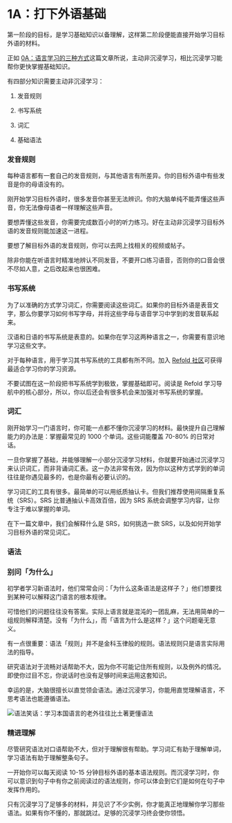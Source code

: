 # 1A：打下外语基础

第一阶段的目标，是学习基础知识以备理解，这样第二阶段便能直接开始学习目标外语的材料。

正如 [0A：语言学习的三种方式](https://zhuanlan.zhihu.com/p/564167912)这篇文章所说，主动非沉浸学习，相比沉浸学习能帮你更快掌握基础知识。

有四部分知识需要主动非沉浸学习：

1.  发音规则

2. 书写系统

3. 词汇

4. 基础语法

### 发音规则

每种语言都有一套自己的发音规则，与其他语言有所差异。你的目标外语中有些发音是你的母语没有的。

刚开始学习目标外语时，很多发音你甚至无法辨识。你的大脑单纯不能弄懂这些声音，你无法像母语者一样理解这些声音。

要想弄懂这些发音，你需要完成数百小时的听力练习。好在主动非沉浸学习目标外语的发音规则能加速这一进程。

要想了解目标外语的发音规则，你可以去网上找相关的视频或帖子。

除非你能在听语言时精准地辨认不同发音，不要开口练习语音，否则你的口音会很不尽如人意，之后改起来也很困难。

### 书写系统

为了以准确的方式学习词汇，你需要阅读这些词汇。如果你的目标外语是表音文字，那么你要学习如何书写字母，并将这些字母与语音学习中学到的发音联系起来。

汉语和日语的书写系统是表意的。如果你在学习这两种语言之一，你需要有意识地学习这些文字。

对于每种语言，用于学习其书写系统的工具都有所不同。加入 [Refold 社区](https://refold.la/join)可获得最适合学习你的学习资源。

不要试图在这一阶段把书写系统学到极致，掌握基础即可。阅读是 Refold 学习导航中的核心部分，所以，你以后还会有很多机会来加强对书写系统的掌握。

### 词汇

刚开始学习一门语言时，你可能一点都不懂你沉浸学习的材料。最快提升自己理解能力的办法是：掌握最常见的 1000 个单词。这些词能覆盖 70-80% 的日常对话。

一旦你掌握了基础，并能够理解一小部分沉浸学习材料，你就要开始通过沉浸学习来认识词汇，而非背诵词汇表。这一办法非常有效，因为你以这种方式学到的单词往往是你遇见最多的，也是你最有必要认识的。

学习词汇的工具有很多。最简单的可以用纸质抽认卡。但我们推荐使用间隔重复系统（SRS）。SRS 比普通抽认卡高效百倍，因为 SRS 系统会调整学习内容，让你专注于难以掌握的单词。

在下一篇文章中，我们会解释什么是 SRS，如何挑选一款 SRS，以及如何开始学习目标外语的常见词汇。

### 语法

### 别问「为什么」

初学者学习新语法时，他们常常会问：「为什么这条语法是这样子？」他们想要找到某种可以解释这门语言的根本规律。

可惜他们的问题往往没有答案。实际上语言就是混沌的一团乱麻，无法用简单的一组规则解释清楚。没有「为什么」，而「语言为什么是这样？」这个问题毫无意义。

有一点很重要：语法「规则」并不是金科玉律般的规则。语法规则只是语言实际用法的指导。

研究语法对于流畅对话帮助不大，因为你不可能记住所有规则，以及例外的情况。即使你过目不忘，你说话时也没有足够时间来运用这套知识。

幸运的是，大脑很擅长以直觉领会语法。通过沉浸学习，你能用直觉理解语言，不思考语法也能遵循语法。

![语法笑话：学习本国语言的老外往往比土著更懂语法](https://refold.la/static/ce03589d0a803ca9098890253e66e89f/b4294/grammar-meme.jpg)

### 精进理解

尽管研究语法对口语帮助不大，但对于理解很有帮助。学习词汇有助于理解单词，学习语法有助于理解整条句子。

一开始你可以每天阅读 10-15 分钟目标外语的基本语法规则。而沉浸学习时，你可以意识到句子中有你之前阅读过的语法规则，你可以体会到它们是如何在句子中发挥作用的。

只有沉浸学习了足够多的材料，并见识了不少实例，你才能真正地理解你学习那些语法。如果有你不懂的，那就跳过。足够的沉浸学习终会使你领悟。